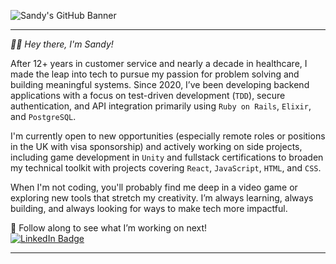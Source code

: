 ![Sandy's GitHub Banner](./assets/SL_GH_BANNER-min.png)

---

*👋🏼 Hey there, I'm Sandy!* 

After 12+ years in customer service and nearly a decade in healthcare, I made the leap into tech to pursue my passion for problem solving and building meaningful systems. Since 2020, I’ve been developing backend applications with a focus on test-driven development (`TDD`), secure authentication, and API integration primarily using `Ruby on Rails`, `Elixir`, and `PostgreSQL`.

I'm currently open to new opportunities (especially remote roles or positions in the UK with visa sponsorship) and actively working on side projects, including game development in `Unity` and fullstack certifications to broaden my technical toolkit with projects covering `React`, `JavaScript`, `HTML`, and `CSS`.

When I'm not coding, you'll probably find me deep in a video game or exploring new tools that stretch my creativity. I’m always learning, always building, and always looking for ways to make tech more impactful.

📌 Follow along to see what I’m working on next!
<br>
[![LinkedIn Badge](https://img.shields.io/badge/LinkedIn-Profile-informational?style=flat&logo=linkedin&logoColor=white&color=0D76A8)](https://www.linkedin.com/in/sandy-marie/)

---

